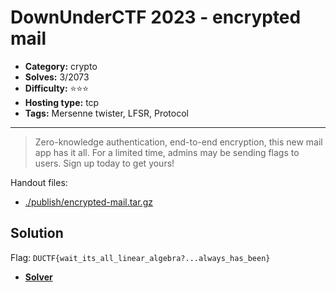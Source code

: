 # DownUnderCTF 2023 - encrypted mail

- **Category:** crypto
- **Solves:** 3/2073
- **Difficulty:** ⭐️⭐️⭐️
- **Hosting type:** tcp
- **Tags:** Mersenne twister, LFSR, Protocol

---

> Zero-knowledge authentication, end-to-end encryption, this new mail app has it all. For a limited time, admins may be sending flags to users. Sign up today to get yours!


Handout files:

- [./publish/encrypted-mail.tar.gz](./publish/encrypted-mail.tar.gz)

## Solution

Flag: `DUCTF{wait_its_all_linear_algebra?...always_has_been}`


- [**Solver**](./solve/solv.sage)



